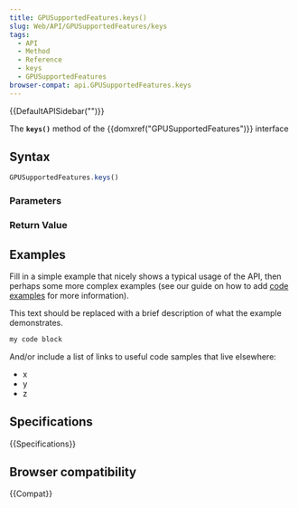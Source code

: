 ```yaml
---
title: GPUSupportedFeatures.keys()
slug: Web/API/GPUSupportedFeatures/keys
tags:
  - API
  - Method
  - Reference
  - keys
  - GPUSupportedFeatures
browser-compat: api.GPUSupportedFeatures.keys
---
```

{{DefaultAPISidebar("")}}

The **`keys()`** method of the {{domxref("GPUSupportedFeatures")}} interface 

## Syntax

```js
GPUSupportedFeatures.keys()
```

### Parameters



### Return Value



## Examples

Fill in a simple example that nicely shows a typical usage of the API, then perhaps some more complex examples (see our guide on how to add [code examples](/en-US/docs/MDN/Contribute/Structures/Code_examples) for more information).

This text should be replaced with a brief description of what the example demonstrates.

```js
my code block
```

And/or include a list of links to useful code samples that live elsewhere:

*   x
*   y
*   z

## Specifications

{{Specifications}}

## Browser compatibility

{{Compat}}


